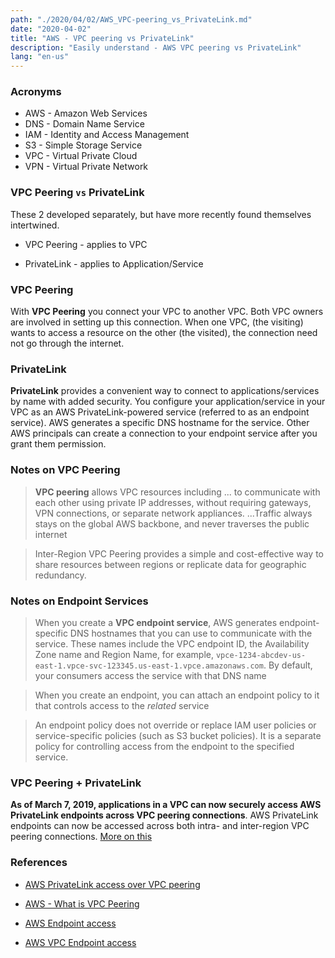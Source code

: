 ```yaml
---
path: "./2020/04/02/AWS_VPC-peering_vs_PrivateLink.md"
date: "2020-04-02"
title: "AWS - VPC peering vs PrivateLink"
description: "Easily understand - AWS VPC peering vs PrivateLink"
lang: "en-us"
---
```


### Acronyms ###

- AWS - Amazon Web Services
- DNS - Domain Name Service
- IAM - Identity and Access Management
- S3 - Simple Storage Service
- VPC - Virtual Private Cloud
- VPN - Virtual Private Network

### VPC Peering `vs` PrivateLink ###

These 2 developed separately, but have more recently found themselves intertwined.

- VPC Peering - applies to VPC

- PrivateLink - applies to Application/Service

### VPC Peering ###

With __VPC Peering__ you connect your VPC to another VPC. Both VPC owners are
involved in setting up this connection. When one VPC, (the visiting) wants
to access a resource on the other (the visited), the connection need not
go through the internet.

### PrivateLink ###

__PrivateLink__ provides a convenient way to connect to applications/services
by name with added security. You configure your application/service in your
VPC as an AWS PrivateLink-powered service (referred to as an endpoint service).
AWS generates a specific DNS hostname for the service. Other AWS principals
can create a connection to your endpoint service after you grant them permission.

### Notes on VPC Peering ###

> __VPC peering__ allows VPC resources including ... to communicate with each
> other using private IP addresses, without requiring gateways, VPN connections,
> or separate network appliances. ...Traffic always stays on the global AWS
> backbone, and never traverses the public internet

> Inter-Region VPC Peering provides a simple and cost-effective way to share
> resources between regions or replicate data for geographic redundancy.

### Notes on Endpoint Services ###

> When you create a __VPC endpoint service__, AWS generates endpoint-specific DNS
> hostnames that you can use to communicate with the service. These names
> include the VPC endpoint ID, the Availability Zone name and Region Name, for
> example, `vpce-1234-abcdev-us-east-1.vpce-svc-123345.us-east-1.vpce.amazonaws.com`.
> By default, your consumers access the service with that DNS name

> When you create an endpoint, you can attach an endpoint policy to it that
> controls access to the _related_ service

> An endpoint policy does not override or replace IAM user policies or
> service-specific policies (such as S3 bucket policies). It is a separate
> policy for controlling access from the endpoint to the specified service.

### VPC Peering + PrivateLink ###

__As of March 7, 2019, applications in a VPC can now securely access AWS
PrivateLink endpoints across VPC peering connections__. AWS PrivateLink
endpoints can now be accessed across both intra- and inter-region VPC peering
connections. [More on this](https://aws.amazon.com/about-aws/whats-new/2019/03/aws-privatelink-now-supports-access-over-vpc-peering/)

### References ###

- [AWS PrivateLink access over VPC peering](https://aws.amazon.com/about-aws/whats-new/2019/03/aws-privatelink-now-supports-access-over-vpc-peering/)

- [AWS - What is VPC Peering](https://docs.aws.amazon.com/vpc/latest/peering/what-is-vpc-peering.html)

- [AWS Endpoint access](https://docs.aws.amazon.com/vpc/latest/userguide/endpoint-service.html)

- [AWS VPC Endpoint access](https://docs.aws.amazon.com/vpc/latest/userguide/vpc-endpoints-access.html)
